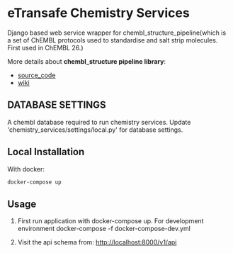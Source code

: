 # eTransafe Chemistry Services

Django based web service wrapper for chembl_structure_pipeline(which is a set of ChEMBL protocols used to standardise and salt strip molecules. First used in ChEMBL 26.)

More details about **chembl_structure pipeline library**: 
- [source_code](https://github.com/chembl/ChEMBL_Structure_Pipeline.git)
- [wiki](https://github.com/chembl/ChEMBL_Structure_Pipeline/wiki) 

## DATABASE SETTINGS
A chembl database required to run chemistry services. Update 'chemistry_services/settings/local.py' for database settings.

## Local Installation

With docker:
```bash
docker-compose up
```

## Usage
1) First run application with docker-compose up. For development environment docker-compose -f docker-compose-dev.yml
   
2) Visit the api schema from: [http://localhost:8000/v1/api](http://localhost:8000/api/)
